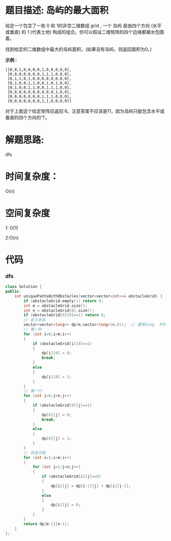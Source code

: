# 题目描述:  岛屿的最大面积

给定一个包含了一些 0 和 1的非空二维数组 grid , 一个 岛屿 是由四个方向 (水平或垂直) 的 1 (代表土地) 构成的组合。你可以假设二维矩阵的四个边缘都被水包围着。

找到给定的二维数组中最大的岛屿面积。(如果没有岛屿，则返回面积为0。)

**示例 :**
```
[[0,0,1,0,0,0,0,1,0,0,0,0,0],
 [0,0,0,0,0,0,0,1,1,1,0,0,0],
 [0,1,1,0,1,0,0,0,0,0,0,0,0],
 [0,1,0,0,1,1,0,0,1,0,1,0,0],
 [0,1,0,0,1,1,0,0,1,1,1,0,0],
 [0,0,0,0,0,0,0,0,0,0,1,0,0],
 [0,0,0,0,0,0,0,1,1,1,0,0,0],
 [0,0,0,0,0,0,0,1,1,0,0,0,0]]
```
对于上面这个给定矩阵应返回 6。注意答案不应该是11，因为岛屿只能包含水平或垂直的四个方向的‘1’。

# 解题思路:
  dfs

# 时间复杂度：
  O(n)
# 空间复杂度
  
  1: O(1)
  
  2:O(n)
  
# 代码

###  dfs
```c++
class Solution {
public:
    int uniquePathsWithObstacles(vector<vector<int>>& obstacleGrid) {
        if (obstacleGrid.empty()) return 0;
        int m = obstacleGrid.size();
        int n = obstacleGrid[0].size();
        if (obstacleGrid[0][0]==1) return 0;
        // 定义状态
        vector<vector<long>> dp(m,vector<long>(n,0));  // 要用long  不然会产生数据溢出
        // 第一列
        for (int i=0;i<m;i++)
        {
            if (obstacleGrid[i][0]==1)
            {
                dp[i][0] = 0;
                break;
            }
            else
            {
                dp[i][0] = 1;
            }
        }
        // 第一行
        for (int j=0;j<n;j++)
        {
            if (obstacleGrid[0][j]==1)
            {
                dp[0][j] = 0;
                break;
            }
            else
            {
                dp[0][j] = 1;
            }
        }
        // 状态方程
        for (int i=1;i<m;i++)
        {
            for (int j=1;j<n;j++)
            {
                if (obstacleGrid[i][j]==0)
                {
                    dp[i][j] = dp[i-1][j] + dp[i][j-1];
                }
                else
                {
                    dp[i][j] = 0;
                }
            }
        }
        return dp[m-1][n-1];
    }
};
```


